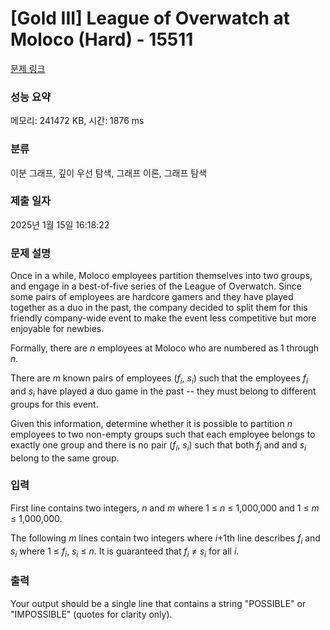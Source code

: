 # [Gold III] League of Overwatch at Moloco (Hard) - 15511 

[문제 링크](https://www.acmicpc.net/problem/15511) 

### 성능 요약

메모리: 241472 KB, 시간: 1876 ms

### 분류

이분 그래프, 깊이 우선 탐색, 그래프 이론, 그래프 탐색

### 제출 일자

2025년 1월 15일 16:18:22

### 문제 설명

<p>Once in a while, Moloco employees partition themselves into two groups, and engage in a best-of-five series of the League of Overwatch. Since some pairs of employees are hardcore gamers and they have played together as a duo in the past, the company decided to split them for this friendly company-wide event to make the event less competitive but more enjoyable for newbies.</p>

<p>Formally, there are <em>n</em> employees at Moloco who are numbered as 1 through <em>n</em>. </p>

<p>There are <em>m</em> known pairs of employees (<em>f<sub>i</sub></em>, <em>s<sub>i</sub></em>) such that the employees <em>f<sub>i</sub></em> and <em>s<sub>i</sub></em> have played a duo game in the past -- they must belong to different groups for this event.</p>

<p>Given this information, determine whether it is possible to partition <em>n</em> employees to two non-empty groups such that each employee belongs to exactly one group and there is no pair (<em>f<sub>i</sub></em>, <em>s<sub>i</sub></em>) such that both <em>f<sub>i</sub></em> and and <em>s<sub>i</sub></em> belong to the same group.</p>

### 입력 

 <p>First line contains two integers, <em>n</em> and <em>m</em> where 1 ≤ <em>n</em> ≤ 1,000,000 and 1 ≤ <em>m</em> ≤ 1,000,000.</p>

<p>The following <em>m</em> lines contain two integers where <em>i</em>+1th line describes <em>f<sub>i</sub></em> and <em>s<sub>i</sub></em> where 1 ≤ <em>f<sub>i</sub></em>, <em>s<sub>i</sub></em> ≤ <em>n</em>. It is guaranteed that <em>f<sub>i</sub></em> ≠ <em>s<sub>i</sub></em> for all <em>i</em>.</p>

### 출력 

 <p>Your output should be a single line that contains a string "POSSIBLE" or "IMPOSSIBLE" (quotes for clarity only). </p>

